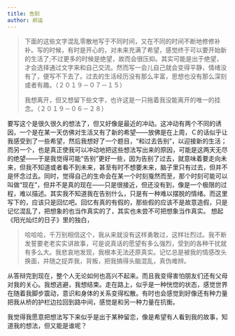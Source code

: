 ```yaml
---
title: 告别
author: 郝运
---
```


> 下面的这些文字混乱零散地写于不同时间，又在不同的时间不断地修修补补。写的时候，有时是开心的，对未来充满了希望，感觉终于可以要开始新的生活了;不过更多的时候是绝望，故而会很压抑。其实可能是出于绝望，才会选择通过文字来和自己交流。然而写一会儿自己就会变得平静，情绪没有了，便写不下去了。过去的生活经历没有那么丰富，思想也没有那么深刻或者有趣。（２０１９－０７－１５）
> 
> 我想离开，但又想留下些文字，也许这是一只拖着我没能离开的唯一的挂念。（２０１９－０６－２８）

要写这个是很久很久的想法了，但又好像是最近的冲动。这冲动有两个不同的诱因，一个是在某一天仿佛对生活又有了新的希望——放佛是在上周，Ｃ的话似乎让我感受到了一些希望，然后我想好了一个题目，“和过去告别”，以迎接新的生活；而另一个，也是真正使我可以冲动地把这些想法写出来的原因，可能是这两天无尽的绝望——于是我觉得可能“告别”更好一些，因为告别了过去，就意味着要走向未来，但我不知道或者看不到未来，甚至有时不想要未来，脑子里只有过去，但并不是怀念过去。同时，觉得自己的生命会在某一个时刻戛然而至，那个时刻可能可以叫做“现在”，但并不是真的现在——只是很接近，但还没有到，像是一个极限的过程，难以描述。其实我不知道我在告别什么，只是有一种难以摆脱的情绪。而这里写下的，应该只是回忆吧。回忆有真的有假的，那些假的应该不是故意造假，只是记忆混乱了，把想象的也当作真实的了，其实也未尝不可把想象当作真实。 想起《阳光灿烂的日子》里的独白，

> 哈哈哈，千万别相信这个，我从来就没有这样勇敢过，这样壮烈过。我不断发誓要老老实实讲故事，可是说真话的愿望有多么强烈，受到的各种干扰就有多么大。我悲哀地发现，我根本无法还原真实。记忆总是被我的情感改头换面，并随之捉弄我，背叛，把我搞得头脑混乱，真伪难辨。

从答辩完到现在，整个人无论如何也高兴不起来。而且我变得害怕朋友们还有父母对我的关心。我想逃避，我想结束。走在路上，似乎是一种恍惚的状态，感觉世界在随着我脚步震动，意识和身体的关系变得松散。有时也会感觉到好像还有种力量把我从桥的护栏边拉回到路中间，感觉是和另一种力量在抗衡。

我觉得我愿意把想法写下来似乎是出于某种留恋，像是希望有人看到我的故事，知道我的想法，但又能是谁呢？

<!--more-->

<!--

## 柏林

已经在柏林生活近六年了，也就是到现在为止一生中超过五分之一的时间了。生活久了，就爱上了这座城市。但是有时也会不解，到底是喜欢这个城市本身，还是仅仅因为呆的久了，习惯了这里的生活。或许这像是生活在一起的两个人的感情，是喜欢本身让人喜欢，还是仅仅是相处的习惯了。不过两者也并不算太矛盾吧，所谓日久生情，但我又觉得有所微妙的差异。

２０１３年２月的时候第一次到柏林参加ＢＭＳ的面试，自己一个人出国，不懂德语，也很胆怯张口说英语，但还是摸索着在大雪中降落到了这个城市。除了机场之外，第一个达到的地方是便是 Ｂｒｅｉｔｓｃｈｅｉｄｐｌａｔｚ，在这里终于连上了ＷＩＦＩ，使我知道了我在哪里．在之后的六年时间里，我无数次路过这里，来到这里吃炸鸡，逛各种的节日市场，逛周边的商店，或者仅仅是坐在这里，拿着啤酒或者能量饮料，和朋友闲聊。出于惯性，总在不知不觉间就到了这儿。破损的教堂似乎从来就没有维修好过，但是周边的建筑却不知不觉的发生了很多变化。

刚来到柏林的时候把手机丢了，过了一年的没有智能机的日子，那个时间人人网已经衰落到


之前每年的春天，从家去学校的路上，刚出门不远处有一人家精心维护了一个漂亮的小花园，每年四月中旬夏季学期开始的时候，正好是花开的季节。并不需要知道花的品种名字，不通色彩的花，那个时候的阳光和风都很温柔，温度也很舒服经历了一个假期，振奋精神，感觉一切都充满了希望，要实现过年时为自己定下的目标和愿望。


Ernst-Reuter-Platz

Hansaplatz

Breitscheidplatz

家，没有家了。

## 感情

有三次决定放弃过对ＸＷ的感情,后两次每次这么想，都要有身体的反应。


和Ｃ说话的时候，我觉得我整个人都变了，变得严肃认真无趣苦情，本来应该很开心快乐的场合，最后让我弄得，哎，难以找到合适的词形容。可能是太在意了，就变得不自然。然而从对方的角度来说，可能就是不合适吧。


更适合做朋友。我觉得，只是一个礼貌的说辞罢了。我并不是一个适合做朋友的人。


## 曾经的家

有时和爸妈视频，他们会问我在哪里，我说在“家”。每当我说完，我似乎可以体会到他们心里或许有一丝悸动。之前上学的时候，我会说在“宿舍”、“住的地方”等等，“家”一直指的是那个家，但是不知到从什么时候开始，在那个家之外，有又有了一个家。

##

最近在读一本关于卡夫卡的书，书中很大一部分在提及“父权”对卡夫卡的影响。


并不是一个传奇的人，以为自己可以把故事写几万字，但其实差得太远了。生活并没有想象的那么丰富，痛苦也没有想象的那么撕心裂肺。我还想要爱情，想要生活。
-->